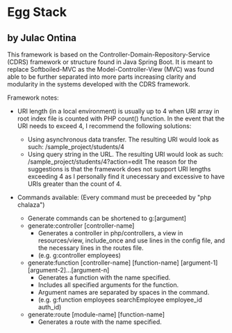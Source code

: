 
# Egg Stack
## by Julac Ontina

This framework is based on the Controller-Domain-Repository-Service (CDRS) framework or structure found in Java Spring Boot.
It is meant to replace Softboiled-MVC as the Model-Controller-View (MVC) was found able to be further separated into more parts increasing clarity and modularity in the systems developed with the CDRS framework.

Framework notes:
* URI length (in a local environment) is usually up to 4 when URI array in root index file is counted with PHP count() function. In the event that the URI needs to exceed 4, I recommend the following solutions:
	* Using asynchronous data transfer. The resulting URI would look as such: /sample_project/students/4
	* Using query string in the URL. The resulting URI would look as such: /sample_project/students/4?action=edit
The reason for the suggestions is that the framework does not support URI lengths exceeding 4 as I personally find it unecessary and excessive to have URIs greater than the count of 4.

* Commands available:
	(Every command must be preceeded by "php chalaza")
	* Generate commands can be shortened to g:[argument]
	* generate:controller [controller-name]
		* Generates a controller in php/controllers, a view in resources/view, include_once and use lines in the config file, and the necessary lines in the routes file.
		* (e.g. g:controller employees)
	* generate:function [controller-name] [function-name] [argument-1] [argument-2]...[argument-n]
		* Generates a function with the name specified.
		* Includes all specified arguments for the function.
		* Argument names are separated by spaces in the command.
		* (e.g. g:function employees searchEmployee employee_id auth_id)
	* generate:route [module-name] [function-name]
		* Generates a route with the name specified.